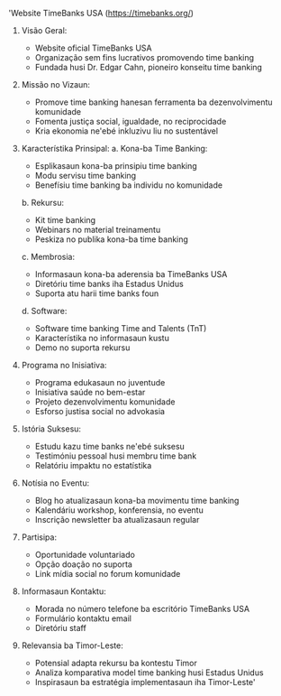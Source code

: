 'Website TimeBanks USA (https://timebanks.org/)

1. Visão Geral:
   - Website oficial TimeBanks USA
   - Organização sem fins lucrativos promovendo time banking
   - Fundada husi Dr. Edgar Cahn, pioneiro konseitu time banking

2. Missão no Vizaun:
   - Promove time banking hanesan ferramenta ba dezenvolvimentu komunidade
   - Fomenta justiça social, igualdade, no reciprocidade
   - Kria ekonomia ne'ebé inkluzivu liu no sustentável

3. Karacterístika Prinsipal:
   a. Kona-ba Time Banking:
      - Esplikasaun kona-ba prinsipiu time banking
      - Modu servisu time banking
      - Benefísiu time banking ba individu no komunidade

   b. Rekursu:
      - Kit time banking
      - Webinars no material treinamentu
      - Peskiza no publika kona-ba time banking

   c. Membrosia:
      - Informasaun kona-ba aderensia ba TimeBanks USA
      - Diretóriu time banks iha Estadus Unidus
      - Suporta atu harii time banks foun

   d. Software:
      - Software time banking Time and Talents (TnT)
      - Karacterístika no informasaun kustu
      - Demo no suporta rekursu

4. Programa no Inisiativa:
   - Programa edukasaun no juventude
   - Inisiativa saúde no bem-estar
   - Projeto dezenvolvimentu komunidade
   - Esforso justisa social no advokasia

5. Istória Suksesu:
   - Estudu kazu time banks ne'ebé suksesu
   - Testimóniu pessoal husi membru time bank
   - Relatóriu impaktu no estatístika

6. Notísia no Eventu:
   - Blog ho atualizasaun kona-ba movimentu time banking
   - Kalendáriu workshop, konferensia, no eventu
   - Inscrição newsletter ba atualizasaun regular

7. Partisipa:
   - Oportunidade voluntariado
   - Opção doação no suporta
   - Link mídia social no forum komunidade

8. Informasaun Kontaktu:
   - Morada no número telefone ba escritório TimeBanks USA
   - Formulário kontaktu email
   - Diretóriu staff

9. Relevansia ba Timor-Leste:
   - Potensial adapta rekursu ba kontestu Timor
   - Analiza komparativa model time banking husi Estadus Unidus
   - Inspirasaun ba estratégia implementasaun iha Timor-Leste'